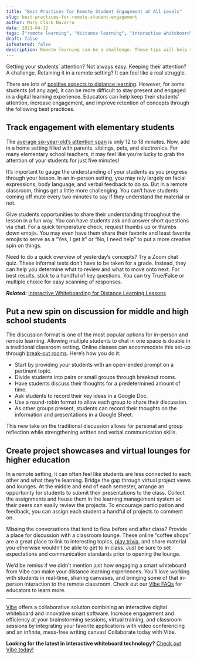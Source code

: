 ```yaml
---
title: "Best Practices for Remote Student Engagement at All Levels"
slug: best-practices-for-remote-student-engagement
author: Mary Clark Navarro
date: 2021-04-12
tags: ["remote learning", "distance learning", "interactive whiteboard"]
draft: false
isfeatured: false
description: Remote learning can be a challenge. These tips will help you maintain student engagement with every lesson.
---
```




Getting your students’ attention? Not always easy. Keeping their attention? A challenge. Retaining it in a remote setting? It can feel like a real struggle.

There are lots of [positive aspects to distance learning](https://vibe.us/blog/how-to-build-the-foundation-of-an-accessible-online-course/). However, for some students (of any age), it can be more difficult to stay present and engaged in a digital learning experience. Educators can help keep their students’ attention, increase engagement, and improve retention of concepts through the following best practices. 

## Track engagement with elementary students

The [average six-year-old’s attention span](https://www.brainbalancecenters.com/blog/normal-attention-span-expectations-by-age#:~:text=Attention%20Spans%20by%20Age&text=2%20years%20old%3A%20four%20to,old%3A%2016%20to%2024%20minutes) is only 12 to 18 minutes. Now, add in a home setting filled with parents, siblings, pets, and electronics. For many elementary school teachers, it may feel like you’re lucky to grab the attention of your students for just five minutes!

It’s important to gauge the understanding of your students as you progress through your lesson. In an in-person setting, you may rely largely on facial expressions, body language, and verbal feedback to do so. But in a remote classroom, things get a little more challenging. You can’t have students coming off mute every two minutes to say if they understand the material or not.

Give students opportunities to share their understanding throughout the lesson in a fun way. You can have students ask and answer short questions via chat. For a quick temperature check, request thumbs up or thumbs down emojis. You may even have them share their favorite and least favorite emojis to serve as a “Yes, I get it” or “No, I need help” to put a more creative spin on things.

Need to do a quick overview of yesterday’s concepts? Try a Zoom chat quiz. These informal tests don’t have to be taken for a grade. Instead, they can help you determine what to review and what to move onto next. For best results, stick to a handful of key questions. You can try True/False or multiple choice for easy scanning of responses.

***Related:*** [Interactive Whiteboarding for Distance Learning Lessons](https://vibe.us/blog/interactive-whiteboarding-for-distance-learning-lessons/)

## Put a new spin on discussion for middle and high school students

The discussion format is one of the most popular options for in-person and remote learning. Allowing multiple students to chat in one space is doable in a traditional classroom setting. Online classes can accommodate this set-up through [break-out rooms](https://edtechmagazine.com/k12/article/2020/11/5-best-practices-managing-virtual-breakout-rooms). Here’s how you do it:

- Start by providing your students with an open-ended prompt on a pertinent topic.
- Divide students into pairs or small groups through breakout rooms.
- Have students discuss their thoughts for a predetermined amount of time.
- Ask students to record their key ideas in a Google Doc.
- Use a round-robin format to allow each group to share their discussion.
- As other groups present, students can record their thoughts on the information and presentations in a Google Sheet.

This new take on the traditional discussion allows for personal and group reflection while strengthening written and verbal communication skills. 

## Create project showcases and virtual lounges for higher education

In a remote setting, it can often feel like students are less connected to each other and what they’re learning. Bridge the gap through virtual project views and lounges. At the middle and end of each semester, arrange an opportunity for students to submit their presentations to the class. Collect the assignments and house them in the learning management system so their peers can easily review the projects. To encourage participation and feedback, you can assign each student a handful of projects to comment on.

Missing the conversations that tend to flow before and after class? Provide a place for discussion with a classroom lounge. These online “coffee shops” are a great place to link to interesting topics, [play trivia](https://techboomers.com/zoom-tips-trivia), and share material you otherwise wouldn’t be able to get to in class. Just be sure to set expectations and communication standards prior to opening the lounge.

We’d be remiss if we didn’t mention just how engaging a smart whiteboard from Vibe can make your distance learning experiences. You’ll love working with students in real-time, sharing canvases, and bringing some of that in-person interaction to the remote classroom. Check out our [Vibe FAQs](https://vibe.us/faqs-for-teachers-and-educators/) for educators to learn more.


----------

[Vibe](https://vibe.us/) offers a collaborative solution combining an interactive digital whiteboard and innovative smart software. Increase engagement and efficiency at your brainstorming sessions, virtual training, and classroom sessions by integrating your favorite applications with video conferencing and an infinite, mess-free writing canvas! Collaborate today with Vibe.

**Looking for the latest in interactive whiteboard technology?** [Check out Vibe today!](https://vibe.us/order/)

